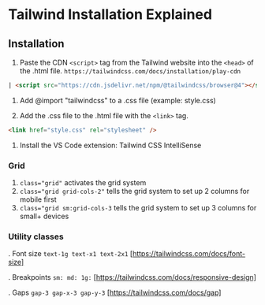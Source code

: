 # Tailwind Installation Explained

## Installation

1. Paste the CDN `<script>` tag from the Tailwind website into the `<head>` of the .html file.
`https://tailwindcss.com/docs/installation/play-cdn`

```html
| <script src="https://cdn.jsdelivr.net/npm/@tailwindcss/browser@4"></script>
```

1. Add @import "tailwindcss" to a .css file (example: style.css)

2. Add the .css file to the .html file with the `<link>` tag.

```html
<link href="style.css" rel="stylesheet" />
```

1. Install the VS Code extension: Tailwind CSS IntelliSense

### Grid

1. `class="grid"` activates the grid system
2. `class="grid grid-cols-2"` tells the grid system to set up 2 columns for mobile first
3. `class="grid sm:grid-cols-3` tells the grid system to set up 3 columns for small+ devices

### Utility classes

. Font size `text-1g text-x1 text-2x1` [https://tailwindcss.com/docs/font-size]

. Breakpoints `sm: md: 1g:` [https://tailwindcss.com/docs/responsive-design]

. Gaps `gap-3 gap-x-3 gap-y-3` [https://tailwindcss.com/docs/gap]
